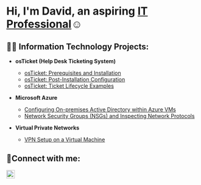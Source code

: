 <h1>Hi, I'm David, an aspiring <a href="www.linkedin.com/in/david-green-6597b029a">IT Professional</a>☺</h1>

<h2>👨‍💻 Information Technology Projects:</h2>

- <b>osTicket (Help Desk Ticketing System)</b>
  - [osTicket: Prerequisites and Installation](https://github.com/gustygreen/osticket-prereqs)
  - [osTicket: Post-Installation Configuration](https://github.com/gustygreen/post-install-config)
  - [osTicket: Ticket Lifecycle Examples](https://github.com/gustygreen/ticket-lifecycle)
- <b>Microsoft Azure</b>
  - [Configuring On-premises Active Directory within Azure VMs](https://github.com/gustygreen/configure-ad)
  - [Network Security Groups (NSGs) and Inspecting Network Protocols](https://github.com/gustygreen/azure-network-protocols)

- <b>Virtual Private Networks</b>
   - [VPN Setup on a Virtual Machine](https://github.com/gustygreen/VPN-Setup.git)

<h2>🤳Connect with me:</h2>

[<img align="left" alt="David | LinkedIn" width="22px" src="https://cdn.jsdelivr.net/npm/simple-icons@v3/icons/linkedin.svg" />][linkedin]

[linkedin]: www.linkedin.com/in/david-green-6597b029
